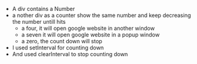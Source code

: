 - A div contains a Number
- a nother div as a counter show the same number and keep decreasing the number untill hits
  - a four, it will open google website in another window
  - a seven it will open google website in a popup window
  - a zero, the count down will stop
- I used setInterval for counting down
- And used clearInterval to stop counting down
